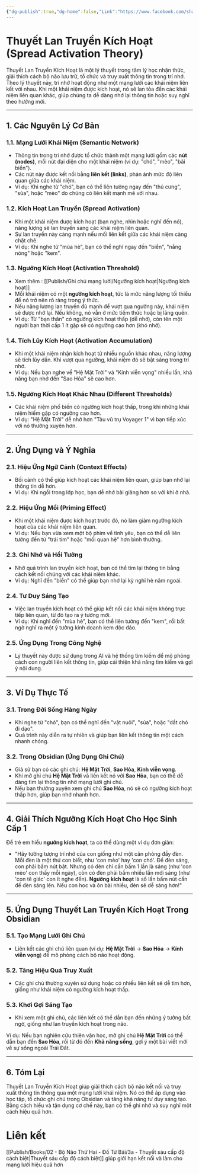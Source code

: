 ```yaml
---
{"dg-publish":true,"dg-home":false,"Link":"https://www.facebook.com/share/v/SMyCaqCtkyd52Ecr/?mibextid=jmPrMh","dg-path":"Ghi chú mạng lưới/0. Thuyết Lan Truyền Kích Hoạt.md","permalink":"/ghi-chu-mang-luoi/0-thuyet-lan-truyen-kich-hoat/","dgPassFrontmatter":true,"updated":"2025-03-16T09:53:29.249+07:00"}
---
```


# **Thuyết Lan Truyền Kích Hoạt (Spread Activation Theory)**

Thuyết Lan Truyền Kích Hoạt là một lý thuyết trong tâm lý học nhận thức, giải thích cách bộ não lưu trữ, tổ chức và truy xuất thông tin trong trí nhớ. Theo lý thuyết này, trí nhớ hoạt động như một mạng lưới các khái niệm liên kết với nhau. Khi một khái niệm được kích hoạt, nó sẽ lan tỏa đến các khái niệm liên quan khác, giúp chúng ta dễ dàng nhớ lại thông tin hoặc suy nghĩ theo hướng mới.

---

## **1. Các Nguyên Lý Cơ Bản**

### **1.1. Mạng Lưới Khái Niệm (Semantic Network)**

- Thông tin trong trí nhớ được tổ chức thành một mạng lưới gồm các **nút (nodes)**, mỗi nút đại diện cho một khái niệm (ví dụ: "chó", "mèo", "bãi biển").
- Các nút này được kết nối bằng **liên kết (links)**, phản ánh mức độ liên quan giữa các khái niệm.
- Ví dụ: Khi nghe từ "chó", bạn có thể liên tưởng ngay đến "thú cưng", "sủa", hoặc "mèo" do chúng có liên kết mạnh mẽ với nhau.

### **1.2. Kích Hoạt Lan Truyền (Spread Activation)**

- Khi một khái niệm được kích hoạt (bạn nghe, nhìn hoặc nghĩ đến nó), năng lượng sẽ lan truyền sang các khái niệm liên quan.
- Sự lan truyền này càng mạnh nếu mối liên kết giữa các khái niệm càng chặt chẽ.
- Ví dụ: Khi nghe từ "mùa hè", bạn có thể nghĩ ngay đến "biển", "nắng nóng" hoặc "kem".

### **1.3. Ngưỡng Kích Hoạt (Activation Threshold)**
- Xem thêm : [[Publish/Ghi chú mạng lưới/Ngưỡng kích hoạt\|Ngưỡng kích hoạt]]
- Mỗi khái niệm có một **ngưỡng kích hoạt**, tức là mức năng lượng tối thiểu để nó trở nên rõ ràng trong ý thức.
- Nếu năng lượng lan truyền đủ mạnh để vượt qua ngưỡng này, khái niệm sẽ được nhớ lại. Nếu không, nó vẫn ở mức tiềm thức hoặc bị lãng quên.
- Ví dụ: Từ "bạn thân" có ngưỡng kích hoạt thấp (dễ nhớ), còn tên một người bạn thời cấp 1 ít gặp sẽ có ngưỡng cao hơn (khó nhớ).

### **1.4. Tích Lũy Kích Hoạt (Activation Accumulation)**

- Khi một khái niệm nhận kích hoạt từ nhiều nguồn khác nhau, năng lượng sẽ tích lũy dần. Khi vượt qua ngưỡng, khái niệm đó sẽ bật sáng trong trí nhớ.
- Ví dụ: Nếu bạn nghe về "Hệ Mặt Trời" và "Kính viễn vọng" nhiều lần, khả năng bạn nhớ đến "Sao Hỏa" sẽ cao hơn.

### **1.5. Ngưỡng Kích Hoạt Khác Nhau (Different Thresholds)**

- Các khái niệm phổ biến có ngưỡng kích hoạt thấp, trong khi những khái niệm hiếm gặp có ngưỡng cao hơn.
- Ví dụ: "Hệ Mặt Trời" dễ nhớ hơn "Tàu vũ trụ Voyager 1" vì bạn tiếp xúc với nó thường xuyên hơn.

---

## **2. Ứng Dụng và Ý Nghĩa**

### **2.1. Hiệu Ứng Ngữ Cảnh (Context Effects)**

- Bối cảnh có thể giúp kích hoạt các khái niệm liên quan, giúp bạn nhớ lại thông tin dễ hơn.
- Ví dụ: Khi ngồi trong lớp học, bạn dễ nhớ bài giảng hơn so với khi ở nhà.

### **2.2. Hiệu Ứng Mồi (Priming Effect)**

- Khi một khái niệm được kích hoạt trước đó, nó làm giảm ngưỡng kích hoạt của các khái niệm liên quan.
- Ví dụ: Nếu bạn vừa xem một bộ phim về tình yêu, bạn có thể dễ liên tưởng đến từ "trái tim" hoặc "mối quan hệ" hơn bình thường.

### **2.3. Ghi Nhớ và Hồi Tưởng**

- Nhờ quá trình lan truyền kích hoạt, bạn có thể tìm lại thông tin bằng cách kết nối chúng với các khái niệm khác.
- Ví dụ: Nghĩ đến "biển" có thể giúp bạn nhớ lại kỳ nghỉ hè năm ngoái.

### **2.4. Tư Duy Sáng Tạo**

- Việc lan truyền kích hoạt có thể giúp kết nối các khái niệm không trực tiếp liên quan, từ đó tạo ra ý tưởng mới.
- Ví dụ: Khi nghĩ đến "mùa hè", bạn có thể liên tưởng đến "kem", rồi bất ngờ nghĩ ra một ý tưởng kinh doanh kem độc đáo.

### **2.5. Ứng Dụng Trong Công Nghệ**

- Lý thuyết này được sử dụng trong AI và hệ thống tìm kiếm để mô phỏng cách con người liên kết thông tin, giúp cải thiện khả năng tìm kiếm và gợi ý nội dung.

---

## **3. Ví Dụ Thực Tế**

### **3.1. Trong Đời Sống Hàng Ngày**

- Khi nghe từ "chó", bạn có thể nghĩ đến "vật nuôi", "sủa", hoặc "dắt chó đi dạo".
- Quá trình này diễn ra tự nhiên và giúp bạn liên kết thông tin một cách nhanh chóng.

### **3.2. Trong Obsidian (Ứng Dụng Ghi Chú)**

- Giả sử bạn có các ghi chú: **Hệ Mặt Trời**, **Sao Hỏa**, **Kính viễn vọng**.
- Khi mở ghi chú **Hệ Mặt Trời** và liên kết nó với **Sao Hỏa**, bạn có thể dễ dàng tìm lại thông tin nhờ mạng lưới ghi chú.
- Nếu bạn thường xuyên xem ghi chú **Sao Hỏa**, nó sẽ có ngưỡng kích hoạt thấp hơn, giúp bạn nhớ nhanh hơn.

---

## **4. Giải Thích Ngưỡng Kích Hoạt Cho Học Sinh Cấp 1**

Để trẻ em hiểu **ngưỡng kích hoạt**, ta có thể dùng một ví dụ đơn giản:

- "Hãy tưởng tượng trí nhớ của con giống như một căn phòng đầy đèn. Mỗi đèn là một thứ con biết, như 'con mèo' hay 'con chó'. Để đèn sáng, con phải bấm nút bật. Nhưng có đèn chỉ cần bấm 1 lần là sáng (như 'con mèo' con thấy mỗi ngày), còn có đèn phải bấm nhiều lần mới sáng (như 'con tê giác' con ít nghe đến). **Ngưỡng kích hoạt** là số lần bấm nút cần để đèn sáng lên. Nếu con học và ôn bài nhiều, đèn sẽ dễ sáng hơn!"

---

## **5. Ứng Dụng Thuyết Lan Truyền Kích Hoạt Trong Obsidian**

### **5.1. Tạo Mạng Lưới Ghi Chú**

- Liên kết các ghi chú liên quan (ví dụ: **Hệ Mặt Trời** → **Sao Hỏa** → **Kính viễn vọng**) để mô phỏng cách bộ não hoạt động.

### **5.2. Tăng Hiệu Quả Truy Xuất**

- Các ghi chú thường xuyên sử dụng hoặc có nhiều liên kết sẽ dễ tìm hơn, giống như khái niệm có ngưỡng kích hoạt thấp.

### **5.3. Khơi Gợi Sáng Tạo**

- Khi xem một ghi chú, các liên kết có thể dẫn bạn đến những ý tưởng bất ngờ, giống như lan truyền kích hoạt trong não.

Ví dụ: Nếu bạn nghiên cứu thiên văn học, mở ghi chú **Hệ Mặt Trời** có thể dẫn bạn đến **Sao Hỏa**, rồi từ đó đến **Khả năng sống**, gợi ý một bài viết mới về sự sống ngoài Trái Đất.

---

## **6. Tóm Lại**

Thuyết Lan Truyền Kích Hoạt giúp giải thích cách bộ não kết nối và truy xuất thông tin thông qua một mạng lưới khái niệm. Nó có thể áp dụng vào học tập, tổ chức ghi chú trong Obsidian và tăng khả năng tư duy sáng tạo. Bằng cách hiểu và tận dụng cơ chế này, bạn có thể ghi nhớ và suy nghĩ một cách hiệu quả hơn.


# Liên kết
[[Publish/Books/02 - Bộ Não Thứ Hai - Đồ Tử Bái/3a - Thuyết sáu cấp độ cách biệt\|Thuyết sáu cấp độ cách biệt]] giúp giới hạn kết nối và làm cho mạng lưới hiệu quả hơn